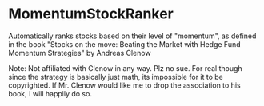 # MomentumStockRanker
Automatically ranks stocks based on their level of "momentum", as defined in the book "Stocks on the move: Beating the Market with Hedge Fund Momentum Strategies" by Andreas Clenow

Note: Not affiliated with Clenow in any way.  Plz no sue.  For real though since the strategy is basically just math, its impossible for it to be copyrighted.  If Mr. Clenow would like me to drop the association to his book, I will happily do so. 
